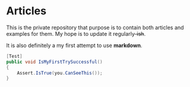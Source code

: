 Articles
========

This is the private repository that purpose is to contain both articles and examples for them. My hope is to update it regularly~~-ish~~.

It is also definitely a my first attempt to use **markdown**.

```c#
[Test]
public void IsMyFirstTrySuccessful()
{
    Assert.IsTrue(you.CanSeeThis());
}
```
